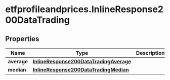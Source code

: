 # etfprofileandprices.InlineResponse200DataTrading

## Properties

Name | Type | Description | Notes
------------ | ------------- | ------------- | -------------
**average** | [**InlineResponse200DataTradingAverage**](InlineResponse200DataTradingAverage.md) |  | [optional] 
**median** | [**InlineResponse200DataTradingMedian**](InlineResponse200DataTradingMedian.md) |  | [optional] 


